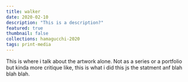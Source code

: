 ```yaml
---
title: walker
date: 2020-02-10
description: "This is a description?"
featured: true
thumbnail: false
collections: hamagucchi-2020
tags: print-media
---
```

This is where i talk about the artwork alone. Not as a series or a portfolio but kinda more critique like, this is what i did this js the statment anf blah blah blah.
